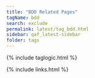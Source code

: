 ```yaml
---
title: "BDD Related Pages"
tagName: bdd
search: exclude
permalink: latest/tag_bdd.html
sidebar: qaf_latest-sidebar
folder: tags
---
```

{% include taglogic.html %}

{% include links.html %}

